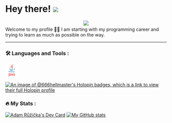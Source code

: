 <h1>
  Hey there!
  <img src="https://media.giphy.com/media/hvRJCLFzcasrR4ia7z/giphy.gif" width="30px"/>
</h1>
<div id="header" align="center">
  <img src=https://media.giphy.com/media/3oKIPnAiaMCws8nOsE/giphy.gif width="200"/>
  </div>
  Welcome to my profile 🐱‍👓
I am starting with my programming career and trying to learn as much as possible on the way. 

---

### :hammer_and_wrench: Languages and Tools :
<div>
  <img src="https://github.com/devicons/devicon/blob/master/icons/java/java-original-wordmark.svg" title="Java" alt="Java" width="40" height="40"/>&nbsp;
  </div>  
  
[![An image of @666hellmaster's Holopin badges, which is a link to view their full Holopin profile](https://holopin.me/666hellmaster)](https://holopin.io/@666hellmaster)

### :fire: My Stats :
<a href="https://app.daily.dev/deathlifter"><img src="https://api.daily.dev/devcards/v2/4MVaHytNbvJDJgx7X1bvG.png?type=wide&r=s19" width="652" alt="Adam Růžička's Dev Card"/></a>
[![My GitHub stats](https://github-readme-stats.vercel.app/api?username=666hellmaster)](https://github.com/anuraghazra/github-readme-stats)
